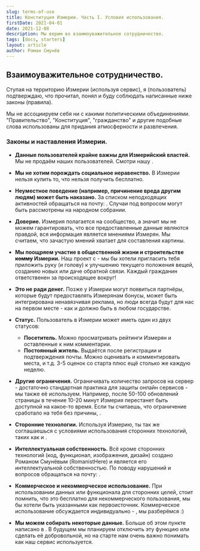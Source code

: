 ```yaml
---
slug: terms-of-use
title: Конституция Измерии. Часть I. Условия использования.
firstDate: 2021-04-01
date: 2021-12-08
description: Мы верим во взаимоуважительное сотрудничество.
tags: [docs, starters]
layout: article
author: Роман Смунёв
---
```


<script>
    import TextLink from "$lib/components/ui-elements/TextLink.svelte";
</script>

## Взаимоуважительное сотрудничество.
Ступая на территорию Измерии (используя сервис), я (пользователь) подтверждаю, что прочитал, понял и буду соблюдать написанные ниже законы (правила).

Мы не ассоциируем себя ни с какими политическими объединениями. "Правительство", "Конституция", "гражданство" и другие подобные слова использованы для придания атмосферности и развлечения.

### Законы и наставления Измерии.
- **Данные пользователей крайне важны для Измерийский властей.** Мы не продаём наших пользователей. Смотри нашу <TextLink href="../policy/" text="политику конфиденциальности" />.
- **Мы не хотим порождать социальное неравенство.** В Измерии нельзя купить то, что нельзя получить бесплатно.
- **Неуместное поведение (например, причинение вреда другим людям) может быть наказано.** За списком неподходящих активностей обращаться на почту: <TextLink href="mailto:support@measureland.org" text="support@measureland.org" />. Случаи под вопросом могут быть рассмотрены на народном собрании.
- **Доверие.** Измерия полагается на сообщество, а значит мы не можем гарантировать, что все предоставленные данные являются правдой, вся информация является мнениями Измерян. Мы считаем, что зачастую мнений хватает для составления картины.
- **Мы поощряем участие в общественной жизни и строительстве <s>комму</s> Измерии.** Наш проект с <TextLink href="https://github.com/RomanistHere/Measureland" blank={true} text="открытым исходным кодом" /> - мы бы хотели пригласить тебя приложить руку (и голову) к улучшению текущего положения вещей, созданию новых или даче обратной связи. Каждый гражданин ответственен за происходящее вокруг!
- **Это не ради денег.** Позже у Измерии могут появиться партнёры, которые будут предоставлять Измерянам бонусы, может быть интегрирована ненавязчивая реклама, но люди всегда будут для нас на первом месте - как и должно быть в любом государстве.
- **Статус.** Пользователь в Измерии может иметь один из двух статусов:

    - **Посетитель.** Можно просматривать рейтинги Измерян и оставленные к ним комментарии.
    - **Постоянный житель.** Выдаётся после регистрации и подтверждения почты. Можно оценивать и комментировать места, <TextLink href="../../community/" text="голосовать за новые функции" /> и т.д. 3-5 оценок со старта плюс ещё столько же каждую неделю. 
- **Другие ограничения.** Ограничивать количество запросов на сервер - достаточно стандартная практика для защиты онлайн сервисов - мы также её используем. Например, после 50-100 обновлений страницы в течение 10-20 минут Измерия перестанет быть доступной на какое-то время. Если ты считаешь, что ограничение сработало на тебя без причины, <TextLink href="mailto:support@measureland.org" text="дай нам знать" />.
- **Сторонние технологии.** Используя Измерию, ты так же соглашаешься с условиями использования сторонних технологий, таких как <TextLink href="https://www.openstreetmap.org/" blank={true} text="OpenStreetMap" /> и <TextLink href="https://leafletjs.com/" blank={true} text="Leaflet" />.
- **Интеллектуальная собственность.** Всё кроме сторонних технологий (код, функционал, изображения, дизайн) создано Романом Смунёвым (RomanistHere) и является его интеллектуальной собственностью. По поводу нарушений и вопросов обращаться на почту: <TextLink href="mailto:support@measureland.org" text="support@measureland.org" />.
- **Коммерческое и некоммерческое использование.** При использовании данных или функционала для сторонних целей, стоит помнить, что это бесплатно для некоммерческого пользования, мы бы хотели быть указанными как первоисточник. Коммерческое использование обсуждается индивидуально - <TextLink href="mailto:support@measureland.org" text="напиши нам" />, мы разберёмся :)
- **Мы можем собирать некоторые данные.** Больше об этом пункте написано в <TextLink href="../policy/" text="нашей политике конфиденциальности" />. В будущем мы планируем отключить эту функцию или сделать её добровольной, но на старте нам очень важно понимать как наш сервис используется.
